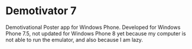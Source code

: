 # Demotivator 7
Demotivational Poster app for Windows Phone. Developed for Windows Phone 7.5, not updated for Windows Phone 8 yet because my computer is not able to run the emulator, and also because I am lazy.
